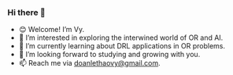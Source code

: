### Hi there 👋
- 😊 Welcome! I’m Vy.
- 👀 I’m interested in exploring the interwined world of OR and AI.
- 🌱 I’m currently learning about DRL applications in OR problems.
- 💞️ I’m looking forward to studying and growing with you. 
- 📫 Reach me via doanlethaovy@gmail.com.
